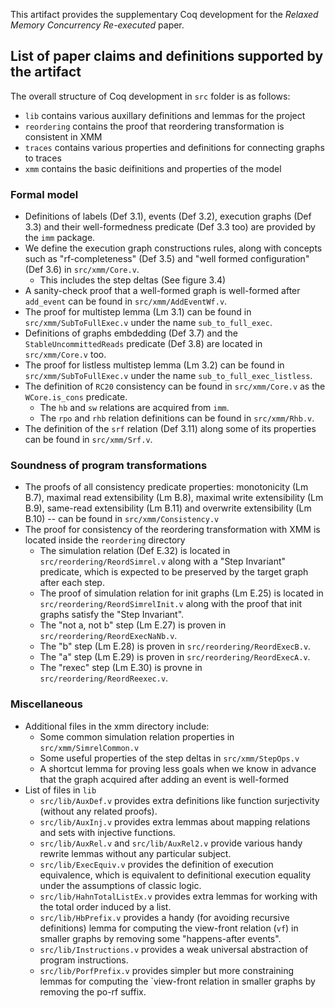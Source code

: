This artifact provides the supplementary Coq development for the *Relaxed Memory Concurrency Re-executed* paper.

## List of paper claims and definitions supported by the artifact

The overall structure of Coq development in `src` folder is as follows:

* `lib` contains various auxillary definitions and lemmas for the project
* `reordering` contains the proof that reordering transformation is consistent in XMM
* `traces` contains various properties and definitions for connecting graphs to traces
* `xmm` contains the basic deifinitions and properties of the model

### Formal model

* Definitions of labels (Def 3.1), events (Def 3.2), execution graphs (Def 3.3) and their well-formedness predicate (Def 3.3 too) are provided by the `imm` package.
* We define the execution graph constructions rules, along with concepts such as "rf-completeness" (Def 3.5) and "well formed configuration" (Def 3.6) in `src/xmm/Core.v`.
    - This includes the step deltas (See figure 3.4)
* A sanity-check proof that a well-formed graph is well-formed after `add_event` can be found in `src/xmm/AddEventWf.v`.
* The proof for multistep lemma (Lm 3.1) can be found in `src/xmm/SubToFullExec.v` under the name `sub_to_full_exec`.
* Definitions of graphs embdedding (Def 3.7) and the `StableUncommittedReads` predicate (Def 3.8) are located in `src/xmm/Core.v` too.
* The proof for listless multistep lemma (Lm 3.2) can be found in `src/xmm/SubToFullExec.v` under the name `sub_to_full_exec_listless`.
* The definition of `RC20` consistency can be found in `src/xmm/Core.v` as the `WCore.is_cons` predicate.
    - The `hb` and `sw` relations are acquired from `imm`.
    - The `rpo` and `rhb` relation definitions can be found in `src/xmm/Rhb.v`.
* The definition of the `srf` relation (Def 3.11) along some of its properties can be found in `src/xmm/Srf.v`.

### Soundness of program transformations

* The proofs of all consistency predicate properties: monotonicity (Lm B.7), maximal read extensibility (Lm B.8), maximal write extensibility (Lm B.9), same-read extensibility (Lm B.11) and overwrite extensibility (Lm B.10) -- can be found in `src/xmm/Consistency.v`
* The proof for consistency of the reordering transformation with XMM is located inside the `reordering` directory
    - The simulation relation (Def E.32) is located in `src/reordering/ReordSimrel.v` along with a "Step Invariant" predicate, which is expected to be preserved by the target graph after each step.
    - The proof of simulation relation for init graphs (Lm E.25) is located in `src/reordering/ReordSimrelInit.v` along with the proof that init graphs satisfy the "Step Invariant".
    - The "not a, not b" step (Lm E.27) is proven in `src/reordering/ReordExecNaNb.v`.
    - The "b" step (Lm E.28) is proven in `src/reordering/ReordExecB.v`.
    - The "a" step (Lm E.29) is proven in `src/reordering/ReordExecA.v`.
    - The "rexec" step (Lm E.30) is provne in `src/reordering/ReordReexec.v`.

### Miscellaneous

* Additional files in the xmm directory include:
    - Some common simulation relation properties in `src/xmm/SimrelCommon.v`
    - Some useful properties of the step deltas in `src/xmm/StepOps.v`
    - A shortcut lemma for proving less goals when we know in advance that the graph acquired after adding an event is well-formed
* List of files in `lib`
    - `src/lib/AuxDef.v` provides extra definitions like function surjectivity (without any related proofs).
    - `src/lib/AuxInj.v` provides extra lemmas about mapping relations and sets with injective functions.
    - `src/lib/AuxRel.v` and `src/lib/AuxRel2.v` provide various handy rewrite lemmas without any particular subject.
    - `src/lib/ExecEquiv.v` provides the definition of execution equivalence, which is equivalent to definitional execution equality under the assumptions of classic logic.
    - `src/lib/HahnTotalListEx.v` provides extra lemmas for working with the total order induced by a list.
    - `src/lib/HbPrefix.v` provides a handy (for avoiding recursive definitions) lemma for computing the view-front relation (`vf`) in smaller graphs by removing some "happens-after events".
    - `src/lib/Instructions.v` provides a weak universal abstraction of program instructions.
    - `src/lib/PorfPrefix.v` provides simpler but more constraining lemmas for computing the `view-front relation in smaller graphs by removing the po-rf suffix.